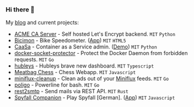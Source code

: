 ### Hi there 👋

My [blog](https://knrdl.github.io/) and current projects:

- [ACME CA Server](https://github.com/knrdl/acme-ca-server) - Self hosted Let's Encrypt backend. `MIT` `Python`
- [Bicimon](https://github.com/knrdl/bicimon) - Bike Speedometer. ([App](https://knrdl.github.io/bicimon/)) `MIT` `HTML5`
- [CaaSa](https://github.com/knrdl/caasa) - Container as a Service admin. ([Demo](https://knrdl.github.io/caasa/)) `MIT` `Python`
- [docker-socket-protector](https://github.com/knrdl/docker-socket-protector) - Protect the Docker Daemon from forbidden requests. `MIT` `Go`
- [hubleys](https://github.com/knrdl/hubleys-dashboard) - Hubleys brave new dashboard. `MIT` `Typescript`
- [Meatbag Chess](https://github.com/knrdl/meatbagchess) - Chess Webapp. `MIT` `Javascript`
- [miniflux-cleanup](https://github.com/knrdl/miniflux-cleanup) - Clean ads out of your [Miniflux](https://github.com/miniflux/v2) feeds. `MIT` `Go`
- [poligo](https://github.com/knrdl/poligo) - Powerline for bash. `MIT` `Go`
- [rest2smtp](https://github.com/knrdl/rest2smtp) - Send mails via REST API. `MIT` `Rust`
- [Spyfall Companion](https://github.com/knrdl/spyfall) - Play Spyfall [German]. ([App](https://knrdl.github.io/spyfall/)) `MIT` `Javascript`
